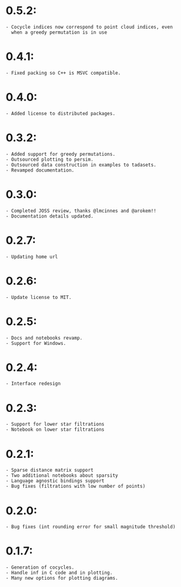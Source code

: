 # 0.5.2:
    - Cocycle indices now correspond to point cloud indices, even
      when a greedy permutation is in use

# 0.4.1:
    - Fixed packing so C++ is MSVC compatible.

# 0.4.0:
    - Added license to distributed packages.

# 0.3.2:
    - Added support for greedy permutations.
    - Outsourced plotting to persim.
    - Outsourced data construction in examples to tadasets.
    - Revamped documentation.

# 0.3.0:
    - Completed JOSS review, thanks @lmcinnes and @arokem!!
    - Documentation details updated.

# 0.2.7:
    - Updating home url

# 0.2.6:
    - Update license to MIT.

# 0.2.5:
    - Docs and notebooks revamp.
    - Support for Windows.

# 0.2.4:
    - Interface redesign

# 0.2.3:
    - Support for lower star filtrations
    - Notebook on lower star filtrations

# 0.2.1:
    - Sparse distance matrix support
    - Two additional notebooks about sparsity
    - Language agnostic bindings support
    - Bug fixes (filtrations with low number of points)

# 0.2.0:
    - Bug fixes (int rounding error for small magnitude threshold)

# 0.1.7:
    - Generation of cocycles.
    - Handle inf in C code and in plotting.
    - Many new options for plotting diagrams.
